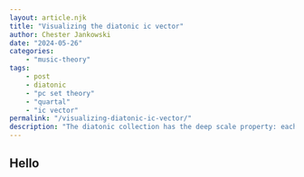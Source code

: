 ```yaml
---
layout: article.njk
title: "Visualizing the diatonic ic vector"
author: Chester Jankowski
date: "2024-05-26"
categories:
    - "music-theory"
tags:
    - post
    - diatonic
    - "pc set theory"
    - "quartal"
    - "ic vector"
permalink: "/visualizing-diatonic-ic-vector/"
description: "The diatonic collection has the deep scale property: each element in its ic vector is unique. By looking at the collection as a 'stack of fourths,' we can easily visualize how and why each ic is unique."
---
```


## Hello
